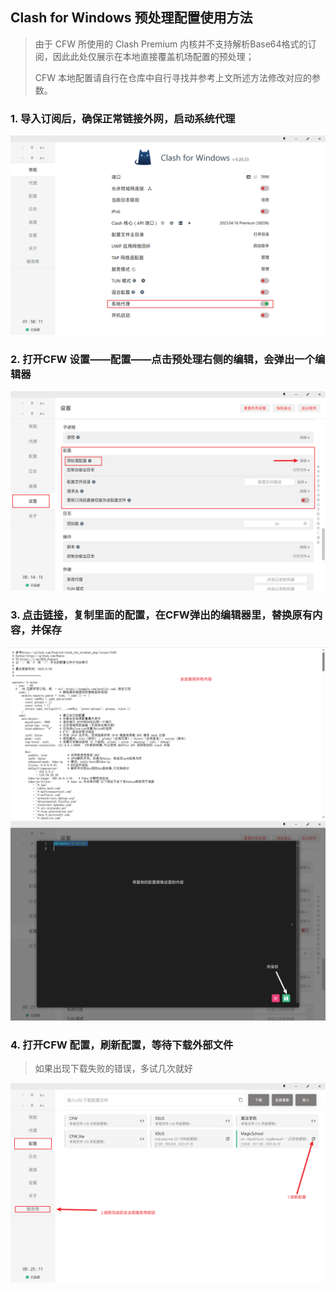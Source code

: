 ## Clash for Windows 预处理配置使用方法

> 由于 CFW 所使用的 Clash Premium 内核并不支持解析Base64格式的订阅，因此此处仅展示在本地直接覆盖机场配置的预处理；
> 
> CFW 本地配置请自行在仓库中自行寻找并参考上文所述方法修改对应的参数。

### 1. 导入订阅后，确保正常链接外网，启动系统代理
![1](https://raw.githubusercontent.com/Repcz/Tool/X/Clash/Premium/Photo/1.png)

### 2. 打开CFW 设置——配置——点击预处理右侧的编辑，会弹出一个编辑器
![2](https://raw.githubusercontent.com/Repcz/Tool/X/Clash/Premium/Photo/2.png)

### 3. [点击链接](https://raw.githubusercontent.com/Repcz/Tool/X/Clash/Premium/CFW_parser.yaml)，复制里面的配置，在CFW弹出的编辑器里，替换原有内容，并保存
![3](https://raw.githubusercontent.com/Repcz/Tool/X/Clash/Premium/Photo/3.png)
![4](https://raw.githubusercontent.com/Repcz/Tool/X/Clash/Premium/Photo/4.png)

### 4. 打开CFW 配置，刷新配置，等待下载外部文件

> 如果出现下载失败的错误，多试几次就好

![5](https://raw.githubusercontent.com/Repcz/Tool/X/Clash/Premium/Photo/5.png)

